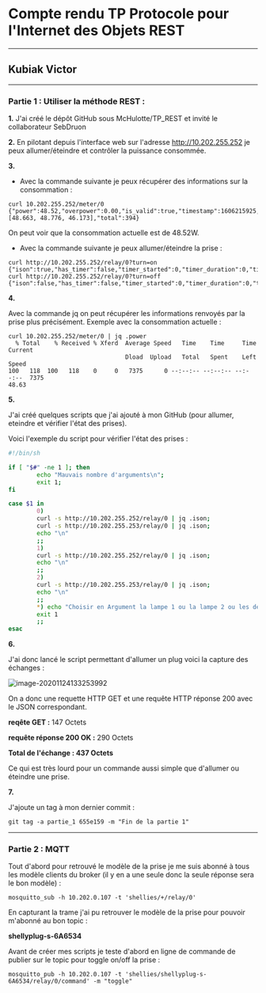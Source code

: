 # Compte rendu TP Protocole pour l'Internet des Objets REST

---

## Kubiak Victor

---

### **Partie 1 : Utiliser la méthode REST :**

**1.** J'ai créé le dépôt GitHub sous McHulotte/TP_REST et invité le collaborateur SebDruon

**2.** En pilotant depuis l'interface web sur l'adresse http://10.202.255.252 je peux allumer/éteindre et contrôler la puissance consommée.

**3.** 

- Avec la commande suivante je peux récupérer des informations sur la consommation :

```shell
curl 10.202.255.252/meter/0
{"power":48.52,"overpower":0.00,"is_valid":true,"timestamp":1606215925,"counters":[48.663, 48.776, 46.173],"total":394}
```

On peut voir que la consommation actuelle est de 48.52W.

- Avec la commande suivante je peux allumer/éteindre la prise :

```shell
curl http://10.202.255.252/relay/0?turn=on
{"ison":true,"has_timer":false,"timer_started":0,"timer_duration":0,"timer_remaining":0,"overpower":false,"source":"http"}
curl http://10.202.255.252/relay/0?turn=off
{"ison":false,"has_timer":false,"timer_started":0,"timer_duration":0,"timer_remaining":0,"overpower":false,"source":"http"}
```

  **4.**

Avec la commande jq on peut récupérer les informations renvoyés par la prise plus précisément. Exemple avec la consommation actuelle :

```shell
curl 10.202.255.252/meter/0 | jq .power
  % Total    % Received % Xferd  Average Speed   Time    Time     Time  Current
                                 Dload  Upload   Total   Spent    Left  Speed
100   118  100   118    0     0   7375      0 --:--:-- --:--:-- --:--:--  7375
48.63
```

**5.**

J'ai créé quelques scripts que j'ai ajouté à mon GitHub (pour allumer, eteindre et vérifier l'état des prises).

Voici l'exemple du script pour vérifier l'état des prises :

```bash
#!/bin/sh

if [ "$#" -ne 1 ]; then
        echo "Mauvais nombre d'arguments\n";
        exit 1;
fi

case $1 in
        0) 
        curl -s http://10.202.255.252/relay/0 | jq .ison;
        curl -s http://10.202.255.253/relay/0 | jq .ison;
        echo "\n"
        ;;
        1) 
        curl -s http://10.202.255.252/relay/0 | jq .ison;
        echo "\n"
        ;;
        2) 
        curl -s http://10.202.255.253/relay/0 | jq .ison;
        echo "\n"
        ;;
        *) echo "Choisir en Argument la lampe 1 ou la lampe 2 ou les deux (0) !\n";
        exit 1
        ;;
esac
```



**6.**

J'ai donc lancé le script permettant d'allumer un plug voici la capture des échanges :

![image-20201124133253992](/home/test/.config/Typora/typora-user-images/image-20201124133253992.png)

On a donc une requette HTTP GET et une requête HTTP réponse 200 avec le JSON correspondant.

**reqête GET :** 147 Octets

**requête réponse 200 OK :** 290 Octets

**Total de l'échange : 437 Octets**

Ce qui est très lourd pour un commande aussi simple que d'allumer ou éteindre une prise.



**7.**

J'ajoute un tag à mon dernier commit :

```shell
git tag -a partie_1 655e159 -m "Fin de la partie 1"
```

---



### **Partie 2 : MQTT**

Tout d'abord pour retrouvé le modèle de la prise je me suis abonné à tous les modèle clients du broker (il y en a une seule donc la seule réponse sera le bon modèle) :

```shell
mosquitto_sub -h 10.202.0.107 -t 'shellies/+/relay/0'
```

En capturant la trame j'ai pu retrouver le modèle de la prise pour pouvoir m'abonné au bon topic :

**shellyplug-s-6A6534**

Avant de créer mes scripts je teste d'abord en ligne de commande de publier sur le topic pour toggle on/off la prise :

```shell
mosquitto_pub -h 10.202.0.107 -t 'shellies/shellyplug-s-6A6534/relay/0/command' -m "toggle"
```

